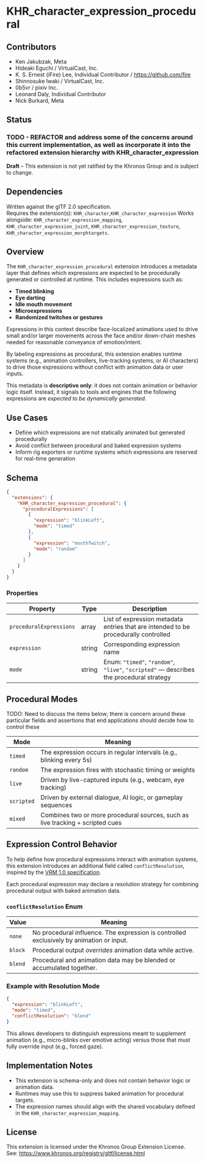 # KHR_character_expression_procedural

## Contributors

- Ken Jakubzak, Meta
- Hideaki Eguchi / VirtualCast, Inc.
- K. S. Ernest (iFire) Lee, Individual Contributor / https://github.com/fire
- Shinnosuke Iwaki / VirtualCast, Inc.
- 0b5vr / pixiv Inc.
- Leonard Daly, Individual Contributor
- Nick Burkard, Meta

## Status

### TODO -  REFACTOR and address some of the concerns around this current implementation, as well as incorporate it into the refactored extension hierarchy with KHR_character_expression

**Draft** – This extension is not yet ratified by the Khronos Group and is subject to change.

## Dependencies

Written against the glTF 2.0 specification.  
Requires the extension(s):  `KHR_character`,`KHR_character_expression`
Works alongside: `KHR_character_expression_mapping`, `KHR_character_expression_joint`, `KHR_character_expression_texture`, `KHR_character_expression_morphtargets`.

## Overview

The `KHR_character_expression_procedural` extension introduces a metadata layer that defines which expressions are expected to be procedurally generated or controlled at runtime. This includes expressions such as:

- **Timed blinking**
- **Eye darting**
- **Idle mouth movement**
- **Microexpressions**
- **Randomized twitches or gestures**

Expressions in this context describe face-localized animations used to drive small and/or larger movements across the face and/or down-chain meshes needed for reasonable conveyance of emotion/intent.

By labeling expressions as procedural, this extension enables runtime systems (e.g., animation controllers, live-tracking systems, or AI characters) to drive those expressions without conflict with animation data or user inputs.

This metadata is **descriptive only**: it does not contain animation or behavior logic itself. Instead, it signals to tools and engines that the following expressions are _expected to be dynamically generated_.

## Use Cases

- Define which expressions are not statically animated but generated procedurally
- Avoid conflict between procedural and baked expression systems
- Inform rig exporters or runtime systems which expressions are reserved for real-time generation

## Schema

```json
{
  "extensions": {
    "KHR_character_expression_procedural": {
      "proceduralExpressions": [
        {
          "expression": "blinkLeft",
          "mode": "timed"
        },
        {
          "expression": "mouthTwitch",
          "mode": "random"
        }
      ]
    }
  }
}
```

### Properties

| Property                | Type   | Description                                                                             |
| ----------------------- | ------ | --------------------------------------------------------------------------------------- |
| `proceduralExpressions` | array  | List of expression metadata entries that are intended to be procedurally controlled     |
| `expression`            | string | Corresponding expression name                                                           |
| `mode`                  | string | Enum: `"timed"`, `"random"`, `"live"`, `"scripted"` — describes the procedural strategy |

## Procedural Modes

TODO: Need to discuss the items below; there is concern around these particular fields and assertions that end applications should decide how to control these

| Mode       | Meaning                                                                        |
| ---------- | ------------------------------------------------------------------------------ |
| `timed`    | The expression occurs in regular intervals (e.g., blinking every 5s)           |
| `random`   | The expression fires with stochastic timing or weights                         |
| `live`     | Driven by live-captured inputs (e.g., webcam, eye tracking)                    |
| `scripted` | Driven by external dialogue, AI logic, or gameplay sequences                   |
| `mixed`    | Combines two or more procedural sources, such as live tracking + scripted cues |

## Expression Control Behavior

To help define how procedural expressions interact with animation systems, this extension introduces an additional field called `conflictResolution`, inspired by the [VRM 1.0 specification](https://github.com/vrm-c/vrm-specification/blob/master/specification/VRMC_vrm-1.0/expressions.md#lip-sync-procedural).

Each procedural expression may declare a resolution strategy for combining procedural output with baked animation data.

### `conflictResolution` Enum

| Value   | Meaning                                                                                  |
| ------- | ---------------------------------------------------------------------------------------- |
| `none`  | No procedural influence. The expression is controlled exclusively by animation or input. |
| `block` | Procedural output _overrides_ animation data while active.                               |
| `blend` | Procedural and animation data may be blended or accumulated together.                    |

### Example with Resolution Mode

```json
{
  "expression": "blinkLeft",
  "mode": "timed",
  "conflictResolution": "blend"
}
```

This allows developers to distinguish expressions meant to supplement animation (e.g., micro-blinks over emotive acting) versus those that must fully override input (e.g., forced gaze).

## Implementation Notes

- This extension is schema-only and does not contain behavior logic or animation data.
- Runtimes may use this to suppress baked animation for procedural targets.
- The expression names should align with the shared vocabulary defined in the `KHR_character_expression_mapping`.

## License

This extension is licensed under the Khronos Group Extension License.  
See: https://www.khronos.org/registry/gltf/license.html
